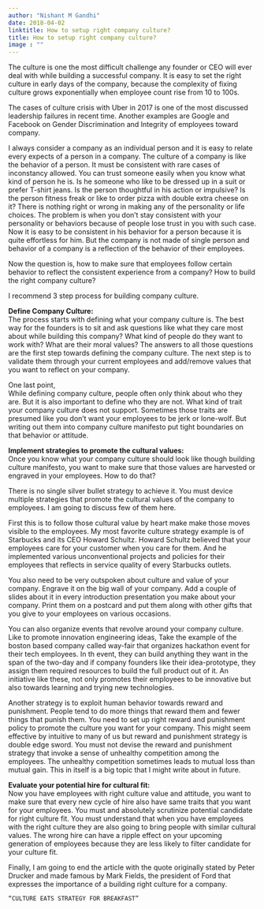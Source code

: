 ```yaml
---
author: "Nishant M Gandhi"
date: 2018-04-02
linktitle: How to setup right company culture?
title: How to setup right company culture?
image : ""
---
```



The culture is one the most difficult challenge any founder or CEO will ever deal with while building a successful company.
It is easy to set the right culture in early days of the company,
because the complexity of fixing culture grows exponentially when employee count rise from 10 to 100s.

The cases of culture crisis with Uber in 2017 is one of the most discussed leadership failures in recent time.
Another examples are Google and Facebook on Gender Discrimination and Integrity of employees toward company.

I always consider a company as an individual person and it is easy to relate every expects of a person in a company.
The culture of a company is like the behavior of a person. It must be consistent with rare cases of inconstancy allowed.
You can trust someone easily when you know what kind of person he is.
Is he someone who like to be dressed up in a suit or prefer T-shirt jeans.
Is the person thoughtful in his action or impulsive?
Is the person fitness freak or like to order pizza with double extra cheese on it?
There is nothing right or wrong in making any of the personality or life choices.
The problem is when you don’t stay consistent with your personality or behaviors because of people lose trust in you with such case.
Now it is easy to be consistent in his behavior for a person because it is quite effortless for him.
But the company is not made of single person and behavior of a company is a reflection of the behavior of their employees.

Now the question is,
how to make sure that employees follow certain behavior to reflect the consistent experience from a company?
How to build the right company culture?

I recommend 3 step process for building company culture.

**Define Company Culture:**<br/>
The process starts with defining what your company culture is.
The best way for the founders is to sit and ask questions like what they care most about while building this company?
What kind of people do they want to work with?
What are their moral values?
The answers to all those questions are the first step towards defining the company culture.
The next step is to validate them through your current employees and add/remove values that you want to reflect on your company.

One last point,<br/>
While defining company culture,
people often only think about who they are.
But it is also important to define who they are not.
What kind of trait your company culture does not support.
Sometimes those traits are presumed like you don’t want your employees to be jerk or lone-wolf.
But writing out them into company culture manifesto put tight boundaries on that behavior or attitude.

**Implement strategies to promote the cultural values:**<br/>
Once you know what your company culture should look like though building culture manifesto,
you want to make sure that those values are harvested or engraved in your employees. How to do that?

There is no single silver bullet strategy to achieve it.
You must device multiple strategies that promote the cultural values of the company to employees.
I am going to discuss few of them here.

First this is to follow those cultural value by heart make make those moves visible to the employees.
My most favorite culture strategy example is of Starbucks and its CEO Howard Schultz.
Howard Schultz believed that your employees care for your customer when you care for them.
And he implemented various unconventional projects and policies for their employees that reflects in service quality of every Starbucks outlets.

You also need to be very outspoken about culture and value of your company.
Engrave it on the big wall of your company.
Add a couple of slides about it in every introduction presentation you make about your company.
Print them on a postcard and put them along with other gifts that you give to your employees on various occasions.

You can also organize events that revolve around your company culture.
Like to promote innovation engineering ideas,
Take the example of the boston based company called way-fair that organizes hackathon event for their tech employees.
In th event, they can build anything they want in the span of the two-day and
if company founders like their idea-prototype,
they assign them required resources to build the full product out of it.
An initiative like these, not only promotes their employees to be innovative but also towards learning and trying new technologies.

Another strategy is to exploit human behavior towards reward and punishment.
People tend to do more things that reward them and fewer things that punish them.
You need to set up right reward and punishment policy to promote the culture you want for your company.
This might seem effective by intuitive to many of us but reward and punishment strategy is double edge sword.
You must not devise the reward and punishment strategy that invoke a sense of unhealthy competition among the employees.
The unhealthy competition sometimes leads to mutual loss than mutual gain.
This in itself is a big topic that I might write about in future.

**Evaluate your potential hire for cultural fit:**<br/>
Now you have employees with right culture value and attitude,
you want to make sure that every new cycle of hire also have same traits that you want for your employees.
You must and absolutely scrutinize potential candidate for right culture fit.
You must understand that when you have employees with the right culture they are also going to bring people with similar cultural values.
The wrong hire can have a ripple effect on your upcoming generation of employees because they are less likely to filter candidate for your culture fit.

Finally, I am going to end the article with the quote originally stated by Peter Drucker and made famous by Mark Fields, the president of Ford
that expresses the importance of a building right culture for a company.

    “CULTURE EATS STRATEGY FOR BREAKFAST”